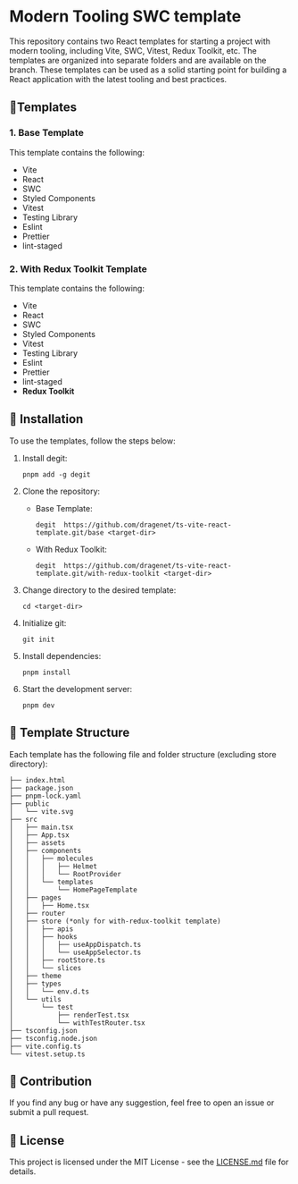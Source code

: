 # Modern Tooling SWC template

This repository contains two React templates for starting a project with modern 
tooling, including Vite, SWC, Vitest, Redux Toolkit, etc. The templates are organized
into separate folders and are available on the branch. 
These templates can be used as a solid starting point for building a React application 
with the latest tooling and best practices.

## 📝Templates
### 1. Base Template
This template contains the following:

- Vite
- React
- SWC
- Styled Components
- Vitest
- Testing Library
- Eslint
- Prettier
- lint-staged

### 2. With Redux Toolkit Template

This template contains the following:

- Vite
- React
- SWC
- Styled Components
- Vitest
- Testing Library
- Eslint
- Prettier
- lint-staged
- __Redux Toolkit__

## 🔧 Installation

To use the templates, follow the steps below:

1. Install degit:

   ```
   pnpm add -g degit
   ```

2. Clone the repository:
   - Base Template:
      ```
      degit  https://github.com/dragenet/ts-vite-react-template.git/base <target-dir>
      ```
   - With Redux Toolkit:
      ```
      degit  https://github.com/dragenet/ts-vite-react-template.git/with-redux-toolkit <target-dir>
      ```

3. Change directory to the desired template:

   ```
   cd <target-dir>
   ```
   
4. Initialize git:
    ```
    git init
    ```

5. Install dependencies:

   ```
   pnpm install
   ```

6. Start the development server:

   ```
   pnpm dev
   ```

## 📁 Template Structure

Each template has the following file and folder structure (excluding store directory):

```
├── index.html
├── package.json
├── pnpm-lock.yaml
├── public
│   └── vite.svg
├── src
│   ├── main.tsx
│   ├── App.tsx
│   ├── assets
│   ├── components
│   │   ├── molecules
│   │   │   ├── Helmet
│   │   │   └── RootProvider
│   │   └── templates
│   │       └── HomePageTemplate
│   ├── pages
│   │   ├── Home.tsx
│   ├── router
│   ├── store (*only for with-redux-toolkit template)
│   │   ├── apis
│   │   ├── hooks
│   │   │   ├── useAppDispatch.ts
│   │   │   └── useAppSelector.ts
│   │   ├── rootStore.ts
│   │   └── slices
│   ├── theme
│   ├── types
│   │   └── env.d.ts
│   └── utils
│       └── test
│           ├── renderTest.tsx
│           └── withTestRouter.tsx
├── tsconfig.json
├── tsconfig.node.json
├── vite.config.ts
└── vitest.setup.ts

```

## 📝 Contribution

If you find any bug or have any suggestion, feel free to open an issue or submit a pull request.

## 🔐 License

This project is licensed under the MIT License - see the [LICENSE.md](LICENSE.md) file for details.
